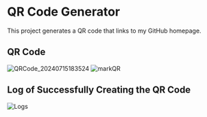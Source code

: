 # QR Code Generator

This project generates a QR code that links to my GitHub homepage.

## QR Code
![QRCode_20240715183524](https://github.com/user-attachments/assets/5c1ceca7-360a-43fc-a6a3-209d2cc2191f)
![markQR](https://github.com/user-attachments/assets/863e9db8-6539-41ed-92a2-6c1c577fe460)

## Log of Successfully Creating the QR Code
![Logs](https://github.com/user-attachments/assets/d2c9a162-d8da-4efb-ab89-ebba52da27d1)

